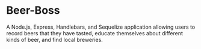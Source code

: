 # Beer-Boss
A Node.js, Express, Handlebars, and Sequelize application allowing users to record beers that they have tasted, educate themselves about different kinds of beer, and find local breweries. 
